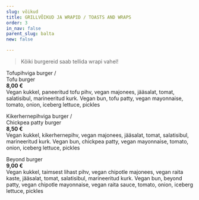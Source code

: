 ```yaml
---
slug: võikud
title: GRILLVÕIKUD JA WRAPID / TOASTS AND WRAPS
order: 3
in_nav: false
parent_slug: balta
new: false

---
```

<div class="ellipsis"></div>

> Kõiki burgereid saab tellida wrapi vahel!

Tofupihviga burger /  
Tofu burger  
**8,00 €**  
<span class="koostis">Vegan kukkel, paneeritud tofu pihv, vegan majonees, jääsalat, tomat, salatisibul, marineeritud kurk. Vegan bun, tofu patty, vegan mayonnaise, tomato, onion, iceberg lettuce, pickles</span><span class="vegan"></span>

Kikerhernepihviga burger /  
Chickpea patty burger  
**8,50 €**  
<span class="koostis">Vegan kukkel, kikerhernepihv, vegan majonees, jääsalat, tomat, salatisibul, marineeritud kurk. Vegan bun, chickpea patty, vegan mayonnaise, tomato, onion, iceberg lettuce, pickles</span><span class="vegan"></span>

<span class="special"></span> Beyond burger  
**9,00 €**  
<span class="koostis">Vegan kukkel, taimsest lihast pihv, vegan chipotle majonees, vegan raita kaste, jääsalat, tomat, salatisibul, marineeritud kurk. Vegan bun, beyond patty, vegan chipotle mayonnaise, vegan raita sauce, tomato, onion, iceberg lettuce, pickles</span><span class="vegan"></span>